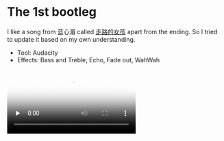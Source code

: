 # The 1st bootleg

I like a song from 蓝心湄 called [走路的女孩](https://www.youtube.com/watch?v=4idGM8xvv2Q) apart from the ending. So I tried to update it based on my own understanding. 
 - Tool: Audacity
 - Effects: Bass and Treble, Echo, Fade out, WahWah

<video controls="" preload="none" poster="https://vjyq.github.io/daily/mario.png"><source src="https://vjyq.github.io/daily/ZouLuDeNvHai.mov" type="video/mp4"></video>